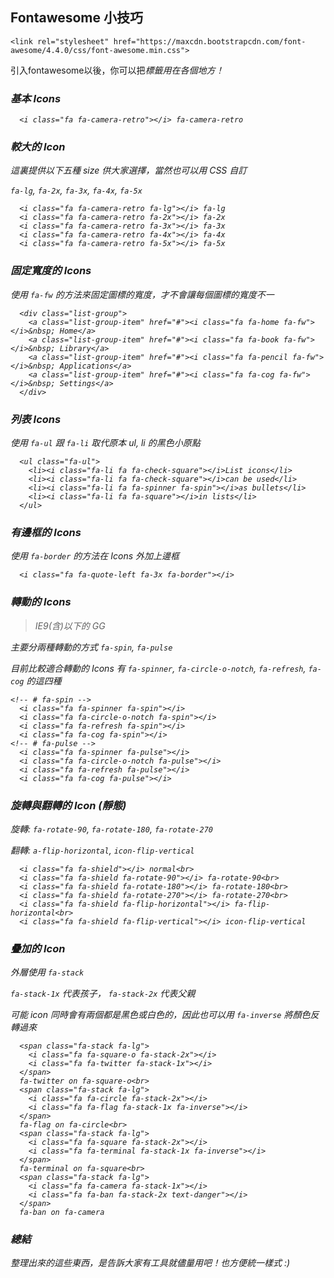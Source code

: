## Fontawesome 小技巧

`<link rel="stylesheet" href="https://maxcdn.bootstrapcdn.com/font-awesome/4.4.0/css/font-awesome.min.css">`

引入fontawesome以後，你可以把<i>標籤用在各個地方！

### 基本 Icons

```
  <i class="fa fa-camera-retro"></i> fa-camera-retro
```

### 較大的 Icon

這裏提供以下五種 size 供大家選擇，當然也可以用 CSS 自訂

`fa-lg`, `fa-2x`, `fa-3x`, `fa-4x`, `fa-5x`

```
  <i class="fa fa-camera-retro fa-lg"></i> fa-lg
  <i class="fa fa-camera-retro fa-2x"></i> fa-2x
  <i class="fa fa-camera-retro fa-3x"></i> fa-3x
  <i class="fa fa-camera-retro fa-4x"></i> fa-4x
  <i class="fa fa-camera-retro fa-5x"></i> fa-5x
```

### 固定寬度的 Icons

使用 `fa-fw` 的方法來固定圖標的寬度，才不會讓每個圖標的寬度不一

```
  <div class="list-group">
    <a class="list-group-item" href="#"><i class="fa fa-home fa-fw"></i>&nbsp; Home</a>
    <a class="list-group-item" href="#"><i class="fa fa-book fa-fw"></i>&nbsp; Library</a>
    <a class="list-group-item" href="#"><i class="fa fa-pencil fa-fw"></i>&nbsp; Applications</a>
    <a class="list-group-item" href="#"><i class="fa fa-cog fa-fw"></i>&nbsp; Settings</a>
  </div>
```

### 列表 Icons

使用 `fa-ul` 跟 `fa-li` 取代原本 ul, li 的黑色小原點

```
  <ul class="fa-ul">
    <li><i class="fa-li fa fa-check-square"></i>List icons</li>
    <li><i class="fa-li fa fa-check-square"></i>can be used</li>
    <li><i class="fa-li fa fa-spinner fa-spin"></i>as bullets</li>
    <li><i class="fa-li fa fa-square"></i>in lists</li>
  </ul>
```

### 有邊框的 Icons

使用 `fa-border` 的方法在 Icons 外加上邊框

```
  <i class="fa fa-quote-left fa-3x fa-border"></i>
```

### 轉動的 Icons

>  IE9(含)以下的 GG

主要分兩種轉動的方式 `fa-spin`, `fa-pulse`

目前比較適合轉動的 Icons 有 `fa-spinner`, `fa-circle-o-notch`, `fa-refresh`, `fa-cog` 的這四種

```
<!-- # fa-spin -->
  <i class="fa fa-spinner fa-spin"></i>
  <i class="fa fa-circle-o-notch fa-spin"></i>
  <i class="fa fa-refresh fa-spin"></i>
  <i class="fa fa-cog fa-spin"></i>
<!-- # fa-pulse -->
  <i class="fa fa-spinner fa-pulse"></i>
  <i class="fa fa-circle-o-notch fa-pulse"></i>
  <i class="fa fa-refresh fa-pulse"></i>
  <i class="fa fa-cog fa-pulse"></i>
```

### 旋轉與翻轉的 Icon (靜態)

旋轉: `fa-rotate-90`, `fa-rotate-180`, `fa-rotate-270`

翻轉: `a-flip-horizontal`, `icon-flip-vertical`

```
  <i class="fa fa-shield"></i> normal<br>
  <i class="fa fa-shield fa-rotate-90"></i> fa-rotate-90<br>
  <i class="fa fa-shield fa-rotate-180"></i> fa-rotate-180<br>
  <i class="fa fa-shield fa-rotate-270"></i> fa-rotate-270<br>
  <i class="fa fa-shield fa-flip-horizontal"></i> fa-flip-horizontal<br>
  <i class="fa fa-shield fa-flip-vertical"></i> icon-flip-vertical
```

### 疊加的 Icon

外層使用 `fa-stack`

`fa-stack-1x` 代表孩子， `fa-stack-2x` 代表父親

可能 icon 同時會有兩個都是黑色或白色的，因此也可以用 `fa-inverse` 將顏色反轉過來

```
  <span class="fa-stack fa-lg">
    <i class="fa fa-square-o fa-stack-2x"></i>
    <i class="fa fa-twitter fa-stack-1x"></i>
  </span>
  fa-twitter on fa-square-o<br>
  <span class="fa-stack fa-lg">
    <i class="fa fa-circle fa-stack-2x"></i>
    <i class="fa fa-flag fa-stack-1x fa-inverse"></i>
  </span>
  fa-flag on fa-circle<br>
  <span class="fa-stack fa-lg">
    <i class="fa fa-square fa-stack-2x"></i>
    <i class="fa fa-terminal fa-stack-1x fa-inverse"></i>
  </span>
  fa-terminal on fa-square<br>
  <span class="fa-stack fa-lg">
    <i class="fa fa-camera fa-stack-1x"></i>
    <i class="fa fa-ban fa-stack-2x text-danger"></i>
  </span>
  fa-ban on fa-camera
```

### 總結

整理出來的這些東西，是告訴大家有工具就儘量用吧！也方便統一樣式 :)
